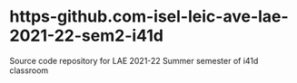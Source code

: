 # https-github.com-isel-leic-ave-lae-2021-22-sem2-i41d
Source code repository for LAE 2021-22 Summer semester of i41d classroom
